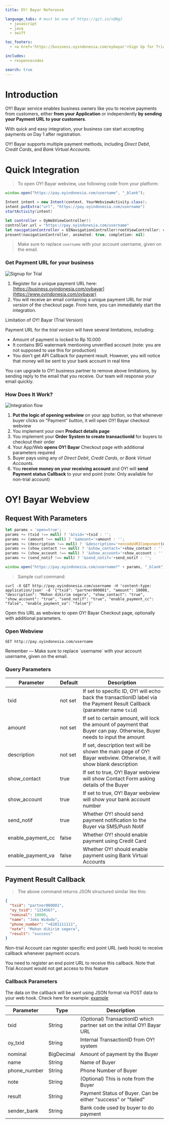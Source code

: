 ```yaml
---
title: OY! Bayar Reference

language_tabs: # must be one of https://git.io/vQNgJ
  - javascript
  - java
  - swift

toc_footers:
  - <a href='https://business.oyindonesia.com/oybayar'>Sign Up for Trial</a>

includes:
  - responsecodes

search: true
---
```


# Introduction

OY! Bayar service enables business owners like you to receive payments from customers, either **from your Application** or independently **by sending your Payment URL to your customers**.

With quick and easy integration, your business can start accepting payments on Day 1 after registration.

OY! Bayar supports multiple payment methods, including *Direct Debit*, *Credit Cards*, and *Bank Virtual Accounts*.

# Quick Integration

> To open OY! Bayar webview, use following code from your platform:

```javascript
window.open("https://pay.oyindonesia.com/username", "_blank"); 
```

```java
Intent intent = new Intent(context, YourWebviewActivity.class);
intent.putExtra("url", "https://pay.oyindonesia.com/username")
startActivity(intent)
```

```swift
let controller = OyWebViewController()
controller.url = "https://pay.oyindonesia.com/username"
let navigationController = UINavigationController(rootViewController: controller)
present(navigationController, animated: true, completion: nil)
```

> Make sure to replace `username` with your account username, given on the email.

### Get Payment URL for your business
![Signup for Trial](images/img_signup.png)

1. Register for a unique payment URL here: [https://business.oyindonesia.com/oybayar](https://www.oyindonesia.com/oybayar)
2. You will receive an email containing a unique payment URL for *trial version* of the checkout page. From here, you can immediately start the integration.

<aside class="warning">
Limitation of OY! Bayar (Trial Version)
</aside>

Payment URL for the *trial version* will have several limitations, including:

* Amount of payment is locked to Rp 10.000
* It contains BIG watermark mentioning unverified account (note: you are not supposed to use this for production)
* You don't get API Callback for payment result. However, you will notice that money will be sent to your bank account in real time

You can upgrade to OY! business partner to remove above limitations, by sending reply to the email that you receive. Our team will response your email quickly.

### How Does It Work?
![Integration flow](images/img_integration.png)

1. **Put the logic of opening webview** on your app button, so that whenever buyer clicks on "Payment" button, it will open OY! Bayar checkout webview
2. You implement your own **Product details page**
3. You implement your **Order System to create transactionId** for buyers to checkout their order
4. Your App/Web **opens OY! Bayar** Checkout page with additional parameters required
5. Buyer pays using any of *Direct Debit*, *Credit Cards*, or *Bank Virtual Accounts*.
6. You **receive money on your receiving account** and OY! will **send Payment status Callback** to your end point (note: Only available for non-trial account)

# OY! Bayar Webview

## Request With Parameters

```javascript
let params = 'open=true';
params += (txid !== null) ? '&txid='+txid : '';
params += (amount !== null) ? '&amount='+amount : '';
params += (description !== null) ? '&description='+encodeURIComponent(description) : '';
params += (show_contact !== null) ? '&show_contact='+show_contact : '';
params += (show_account !== null) ? '&show_account='+show_account : '';
params += (send_notif !== null) ? '&send_notif='+send_notif : '';

window.open("https://pay.oyindonesia.com/username?" + params, "_blank"); 
```

> Sample curl command:

```shell
curl -X GET http://pay.oyindonesia.com/username -H 'content-type: application/json' -d '{"txid": "partner000001", "amount": 10000, "description": "Mohon dikirim segera", "show_contact": "true", "show_account": "true", "send_notif": "true", "enable_payment_cc": "false", "enable_payment_va": "false"}'
```

Open this URL as webview to open OY! Bayar Checkout page, optionally with additional parameters.

### Open Webview

`GET http://pay.oyindonesia.com/username`

<aside class="success">
Remember — Make sure to replace `username` with your account username, given on the email.
</aside>

### Query Parameters

Parameter | Default | Description
--------- | ------- | -----------
txid | not set | If set to specific ID, OY! will echo back the transactionID label via the Payment Result Callback (parameter name `txid`)
amount | not set | If set to certain amount, will lock the amount of payment that Buyer can pay. Otherwise, Buyer needs to input the amount
description | not set | If set, description text will be shown the main page of OY! Bayar webview. Otherwise, it will show blank description
show_contact | true | If set to true, OY! Bayar webview will show Contact Form asking details of the Buyer
show_account | true | If set to true, OY! Bayar webview will show your bank account number
send_notif | true | Whether OY! should send payment notification to the Buyer via SMS/Push Notif
enable_payment_cc | false | Whether OY! should enable payment using Credit Card
enable_payment_va | false | Whether OY! should enable payment using Bank Virtual Accounts

## Payment Result Callback

> The above command returns JSON structured similar like this:

```json
{
  "txid": "partner000001",
  "oy_txid": "1234567",
  "nominal": 10000,
  "name": "Joko Widodo",
  "phone_number": "+6281111111",
  "note": "Mohon dikirim segera",
  "result": "success"
}
```

Non-trial Account can register specific end point URL (web hook) to receive callback whenever payment occurs.

<aside class="warning">You need to register an end point URL to receive this callback. Note that Trial Account would not get access to this feature</aside>

### Callback Parameters

The data on the callback will be sent using JSON format via POST data to your web hook.
Check here for example: [example](/?json#payment-result-callback)

Parameter | Type | Description
--------- | ---- | -----------
txid | String | (Optional) TransactionID which partner set on the initial OY! Bayar URL
oy_txid | String | Internal TransactionID from OY! system
nominal | BigDecimal | Amount of payment by the Buyer
name | String | Name of Buyer
phone_number | String | Phone Number of Buyer
note | String | (Optional) This is note from the Buyer
result | String | Payment Status of Buyer. Can be either "success" or "failed"
sender_bank | String | Bank code used by buyer to do payment 

